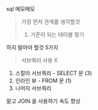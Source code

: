 sql 메모메모

> 가장 먼저 관계를 생각할것
> 1. 기준이 되는 테이블 찾기


하지 말아야 할것 5가지

> 서브쿼리 사용 X

1. 스칼라 서브쿼리  - SELECT 문 (3)
2. 인라인 뷰 - FROM 문 (1)
3. 나머지 서브쿼리 

말고 JOIN 을 사용하기
속도 향상


<!--stackedit_data:
eyJoaXN0b3J5IjpbMTEzNTkxMDcyOCwxODA2NDg2ODA5XX0=
-->